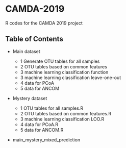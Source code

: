 # CAMDA-2019
R codes for the CAMDA 2019 project

## Table of Contents

- Main dataset
	- 1 Generate OTU tables for all samples
	- 2 OTU tables based on common features
	- 3 machine learning classification function
	- 3 machine learning classification leave-one-out
	- 4 data for PCoA
	- 5 data for ANCOM

- Mystery dataset
	- 1 OTU tables for all samples.R
	- 2 OTU tables based on common features.R
	- 3 machine learning classification LOO.R
	- 4 data for PCoA.R
	- 5 data for ANCOM.R

- main_mystery_mixed_prediction
